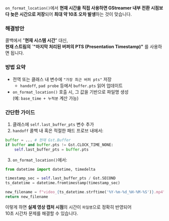 
`on_format_location()`에서 **현재 시간을 직접 사용하면 GStreamer 내부 전환 시점보다 늦은 시간으로 저장**되어 **최대 약 10초 오차 발생**하는 것이 맞습니다.

### 해결방안
콜백에서 "**현재 시스템 시간**" 대신,  
**현재 스트림의 `"마지막 처리된 버퍼의 PTS (Presentation Timestamp)"** 를 사용하면 됩니다.

### 방법 요약
- 전역 또는 클래스 내 변수에 `"가장 최근 버퍼 pts"` 저장
  - `handoff`, `pad probe` 등에서 `buffer.pts` 읽어 업데이트
- `on_format_location()` 호출 시, 그 값을 기반으로 파일명 생성  
  (예: `base_time + 누적분` 계산 가능)
  
### 간단한 가이드
1. 클래스에 `self.last_buffer_pts` 변수 추가
2. `handoff` 콜백 내 혹은 적절한 패드 프로브 내에서:
```python
buffer = ... # 현재 Gst.Buffer
if buffer and buffer.pts != Gst.CLOCK_TIME_NONE:
    self.last_buffer_pts = buffer.pts
```
3. `on_format_location()`에서:
```python
from datetime import datetime, timedelta

timestamp_sec = self.last_buffer_pts / Gst.SECOND
ts_datetime = datetime.fromtimestamp(timestamp_sec)

new_filename = f"video_{ts_datetime.strftime('%Y-%m-%d_%H-%M-%S')}.mp4"
return new_filename
```

이렇게 하면 **실제 영상 캡처 시점**의 시간이 `파일명`으로 정확히 반영되어  
10초 시간차 문제를 해결할 수 있습니다.